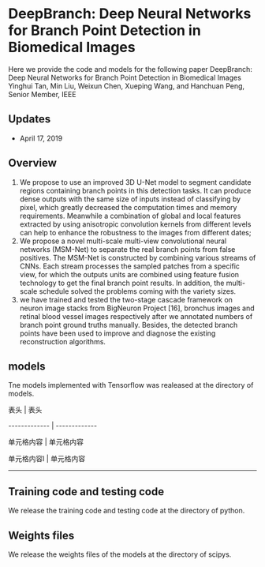 DeepBranch: Deep Neural Networks for Branch Point Detection in Biomedical Images
===
Here we provide the code and models for the following paper
DeepBranch: Deep Neural Networks for Branch Point Detection in Biomedical Images
Yinghui Tan, Min Liu, Weixun Chen, Xueping Wang, and Hanchuan Peng, Senior Member, IEEE

Updates
---
* April 17, 2019

Overview
---
1.	We propose to use an improved 3D U-Net model to segment candidate regions containing branch points in this detection tasks. It can produce dense outputs with the same size of inputs instead of classifying by pixel, which greatly decreased the computation times and memory requirements. Meanwhile a combination of global and local features extracted by using anisotropic convolution kernels from different levels can help to enhance the robustness to the images from different dates;
2.	We propose a novel multi-scale multi-view convolutional neural networks (MSM-Net) to separate the real branch points from false positives. The MSM-Net is constructed by combining various streams of CNNs. Each stream processes the sampled patches from a specific view, for which the outputs units are combined using feature fusion technology to get the final branch point results. In addition, the multi-scale schedule solved the problems coming with the variety sizes.
3.	we have trained and tested the two-stage cascade framework on neuron image stacks from BigNeuron Project [16], bronchus images and retinal blood vessel images respectively after we annotated numbers of branch point ground truths manually. Besides, the detected branch points have been used to improve and diagnose the existing reconstruction algorithms.

models
---
Tne models implemented with Tensorflow was realeased at the directory of models\.

表头 | 表头  

------------- | ------------- 

单元格内容 | 单元格内容 

单元格内容l | 单元格内容

----------

Training code and testing code
---
We release the training code and testing code at the directory of python\.

Weights files
---
We release the weights files of the models at the directory of scipys\.







